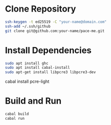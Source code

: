# Clone Repository #

```bash
ssh-keygen -t ed25519 -C "your-name@domain.com"
ssh-add ~/.ssh/github
git clone git@github.com:your-name/pace-me.git
```

# Install Dependencies #

```bash
sudo apt install ghc
sudo apt install cabal-install
sudo apt-get install libpcre3 libpcre3-dev
```

cabal install pcre-light

# Build and Run #

```bash
cabal build
cabal run
```
